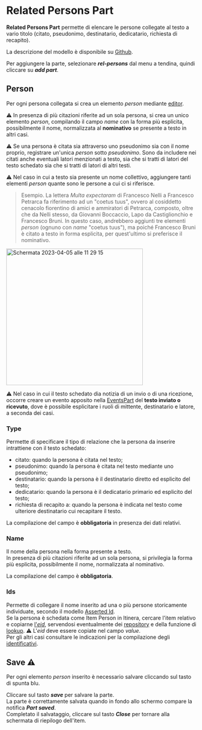 # Related Persons Part

**Related Persons Part** permette di elencare le persone collegate al testo a vario titolo (citato, pseudonimo, destinatario, dedicatario, richiesta di recapito).  

La descrizione del modello è disponibile su [Github](https://github.com/vedph/cadmus-itinera#relatedpersonspart).  

Per aggiungere la parte, selezionare **_rel-persons_** dal menu a tendina, quindi cliccare su **_add part_**. 

## Person
Per ogni persona collegata si crea un elemento _person_ mediante [editor](Editor_Brick.md).  

⚠️ In presenza di più citazioni riferite ad un sola persona, si crea un unico elemento _person_, compilando il campo _name_ con la forma più esplicita, possibilmente il nome, normalizzata al **nominativo** se presente a testo in altri casi.  

⚠️ Se una persona è citata sia attraverso uno pseudonimo sia con il nome proprio, registrare un'unica _person_ sotto _pseudonimo_. Sono da includere nei citati anche eventuali latori menzionati a testo, sia che si tratti di latori del testo schedato sia che si tratti di latori di altri testi.   

⚠️ Nel caso in cui a testo sia presente un nome collettivo, aggiungere tanti elementi _person_ quante sono le persone a cui ci si riferisce.  

> Esempio. La lettera _Multa expectaram_ di Francesco Nelli a Francesco Petrarca fa riferimento ad un "coetus tuus", ovvero al cosiddetto cenacolo fiorentino di amici e ammiratori di Petrarca, composto, oltre che da Nelli stesso, da Giovanni Boccaccio, Lapo da Castiglionchio e Francesco Bruni. In questo caso, andrebbero aggiunti tre elementi _person_ (ognuno con _name_ "coetus tuus"), ma poiché Francesco Bruni è citato a testo in forma esplicita, per quest'ultimo si preferisce il nominativo.  

<img width="362" alt="Schermata 2023-04-05 alle 11 29 15" src="https://user-images.githubusercontent.com/102725489/230040977-9494fe4f-cafe-42d1-87de-9b56199ff2d8.png">


⚠️ Nel caso in cui il testo schedato dia notizia di un invio o di una ricezione, occorre creare un evento apposito nella [EventsPart](Events_Part.md) del **testo inviato o ricevuto**, dove è possibile esplicitare i ruoli di mittente, destinatario e latore, a seconda dei casi.  



### Type
Permette di specificare il tipo di relazione che la persona da inserire intrattiene con il testo schedato:  
* citato: quando la persona è citata nel testo;
* pseudonimo: quando la persona è citata nel testo mediante uno pseudonimo;
* destinatario: quando la persona è il destinatario diretto ed esplicito del testo;
* dedicatario: quando la persona è il dedicatario primario ed esplicito del testo;
* richiesta di recapito a: quando la persona è indicata nel testo come ulteriore destinatario cui recapitare il testo.  

La compilazione del campo è **obbligatoria** in presenza dei dati relativi.  

### Name
Il nome della persona nella forma presente a testo.  
In presenza di più citazioni riferite ad un sola persona, si privilegia la forma più esplicita, possibilmente il nome, normalizzata al nominativo.  

La compilazione del campo è **obbligatoria**.

### Ids 
Permette di collegare il nome inserito ad una o più persone storicamente individuate, secondo il modello [Asserted Id](Asserted_Ids_Brick.md).   
Se la persona è schedata come Item Person in Itinera, cercare l'item relativo e copiarne [l'_eid_](identifiers.md), servendosi eventualmente dei [repository](repository.md) e della funzione di [lookup](lookup.md). 
⚠️ L'_eid_ deve essere copiate nel campo _value_.   
Per gli altri casi consultare le indicazioni per la compilazione degli [identificativi](identifiers.md).  


## Save ⚠️ 

Per ogni elemento _person_ inserito è necessario salvare cliccando sul tasto di spunta blu.

Cliccare sul tasto **_save_** per salvare la parte.  
La parte è correttamente salvata quando in fondo allo schermo compare la notifica **_Part saved_**.  
Completato il salvataggio, cliccare sul tasto **_Close_** per tornare alla schermata di riepilogo dell'item.
